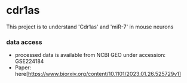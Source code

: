 # cdr1as

This project is to understand 'Cdr1as' and 'miR-7' in mouse neurons

### data access
* processed data is available from NCBI GEO under accession: GSE224184
* Paper: here[https://www.biorxiv.org/content/10.1101/2023.01.26.525729v1]

 

